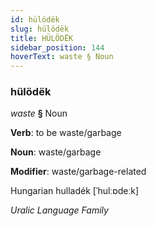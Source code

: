 ```yaml
---
id: hülödëk
slug: hülödëk
title: HÜLÖDËK
sidebar_position: 144
hoverText: waste § Noun
---
```


### hülödëk

*waste* **§** Noun

**Verb**: to be waste/garbage

**Noun**: waste/garbage

**Modifier**: waste/garbage-related

Hungarian hulladék [ˈhulːɒdeːk]

*Uralic Language Family*